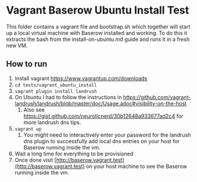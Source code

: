 # Vagrant Baserow Ubuntu Install Test

This folder contains a vagrant file and bootstrap.sh which together will start up a 
local virtual machine with Baserow installed and working. To do this it extracts the 
bash from the install-on-ubuntu.md guide and runs it in a fresh new VM.

## How to run

1. Install vagrant https://www.vagrantup.com/downloads
1. `cd tests/vagrant_ubuntu_install`
1. `vagrant plugin install landrush`
1. On Ubuntu I had to follow the instructions in https://github.com/vagrant-landrush/landrush/blob/master/doc/Usage.adoc#visibility-on-the-host
   1. Also see https://gist.github.com/neuroticnerd/30b12648a933677ad2c4 for more 
      landrush dns tips.
1. `vagrant up`
   1. You might need to interactively enter your password for the landrush dns plugin to 
      successfully add local dns entries on your host for Baserow running inside the vm.
1. Wait a long time for everything to be provisioned
1. Once done visit [http://baserow.vagrant.test](http://baserow.vagrant.test) on your host machine to see the Baserow running inside 
   the vm.